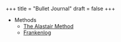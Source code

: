+++
title = "Bullet Journal"
draft = false
+++

-   Methods
    -   [The Alastair Method](https://bulletjournal.com/blogs/bulletjournalist/to-do-the-alastair-method)
    -   [Frankenlog](https://frankenlog.com/)